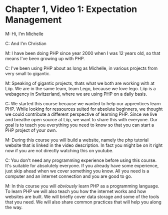 # Chapter 1, Video 1: Expectation Management

M: Hi, I'm Michelle

C: And I'm Christian

M: I have been doing PHP since year 2000 when I was 12 years old, so that means I've been growing up with PHP.

C: I've been using PHP about as long as Michelle, in various projects from very small to gigantic.

M: Speaking of gigantic projects, thats what we both are working with at Liip. We are in the same team, team Lego, because we love lego. Liip is a webagency in Switzerland, where we are using PHP on a daily basis.

C: We started this course because we wanted to help our apprentices learn PHP. While looking for ressources suited for absolute beginners, we thought we could contribute a different perspective of learning PHP. Since we live and breathe open source at Liip, we want to share this with everyone. Our goal is to teach you everything you need to know so that you can start a PHP project of your own.

M: During this course you will build a website, namely the php tutorial website that is linked in the video description. In fact you might be on it right now if you are not directly watching this on youtube.

C: You don't need any programming experience before using this course. It's suitable for absolutely everyone. If you already have some experience, just skip ahead when we cover something you know. All you need is a computer and an internet connection and you are good to go.

M: In this course you will *obviously* learn PHP as a programming language. To learn PHP we will also teach you how the internet works and how websites are built. We will briefly cover data storage and some of the tools that you need. We will also share common practices that will help you along the way.
